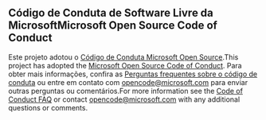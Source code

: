 ## <a name="microsoft-open-source-code-of-conduct"></a><span data-ttu-id="51d95-101">Código de Conduta de Software Livre da Microsoft</span><span class="sxs-lookup"><span data-stu-id="51d95-101">Microsoft Open Source Code of Conduct</span></span>
<span data-ttu-id="51d95-102">Este projeto adotou o [Código de Conduta Microsoft Open Source](https://opensource.microsoft.com/codeofconduct/).</span><span class="sxs-lookup"><span data-stu-id="51d95-102">This project has adopted the [Microsoft Open Source Code of Conduct](https://opensource.microsoft.com/codeofconduct/).</span></span>
<span data-ttu-id="51d95-103">Para obter mais informações, confira as [Perguntas frequentes sobre o código de conduta](https://opensource.microsoft.com/codeofconduct/faq/) ou entre em contato com [opencode@microsoft.com](mailto:opencode@microsoft.com) para enviar outras perguntas ou comentários.</span><span class="sxs-lookup"><span data-stu-id="51d95-103">For more information see the [Code of Conduct FAQ](https://opensource.microsoft.com/codeofconduct/faq/) or contact [opencode@microsoft.com](mailto:opencode@microsoft.com) with any additional questions or comments.</span></span>